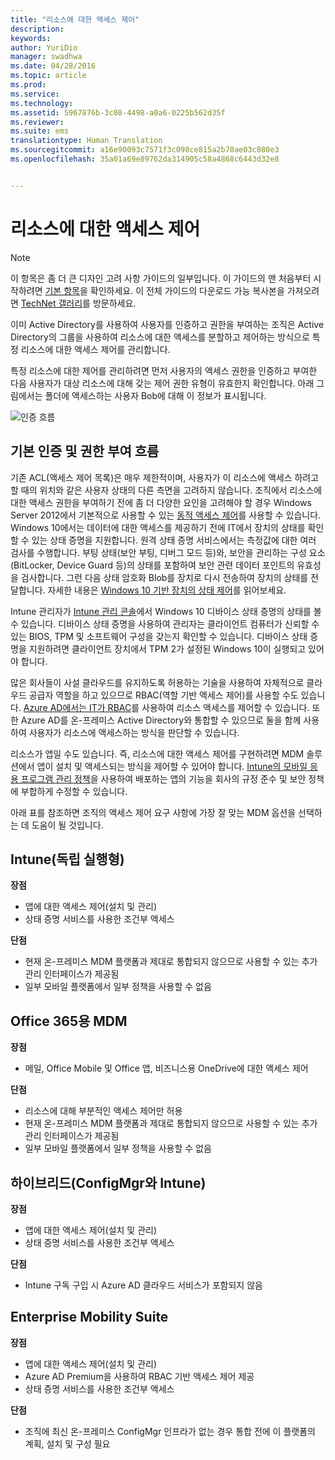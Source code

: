 ```yaml
---
title: "리소스에 대한 액세스 제어"
description: 
keywords: 
author: YuriDio
manager: swadhwa
ms.date: 04/28/2016
ms.topic: article
ms.prod: 
ms.service: 
ms.technology: 
ms.assetid: 5967876b-3c08-4498-a0a6-0225b562d35f
ms.reviewer: 
ms.suite: ems
translationtype: Human Translation
ms.sourcegitcommit: a16e90093c7571f3c098ce815a2b70ae03c080e3
ms.openlocfilehash: 35a01a69e89762da314905c58a4868c6443d32e8


---
```


# 리소스에 대한 액세스 제어

>[!NOTE]
>이 항목은 좀 더 큰 디자인 고려 사항 가이드의 일부입니다. 이 가이드의 맨 처음부터 시작하려면 [기본 항목](mdm-design-considerations-guide.md)을 확인하세요. 이 전체 가이드의 다운로드 가능 복사본을 가져오려면 [TechNet 갤러리](https://gallery.technet.microsoft.com/Mobile-Device-Management-7d401582)를 방문하세요.

이미 Active Directory를 사용하여 사용자를 인증하고 권한을 부여하는 조직은 Active Directory의 그룹을 사용하여 리소스에 대한 액세스를 분할하고 제어하는 방식으로 특정 리소스에 대한 액세스 제어를 관리합니다.  

특정 리소스에 대한 제어를 관리하려면 먼저 사용자의 액세스 권한을 인증하고 부여한 다음 사용자가 대상 리소스에 대해 갖는 제어 권한 유형이 유효한지 확인합니다. 아래 그림에서는 폴더에 액세스하는 사용자 Bob에 대해 이 정보가 표시됩니다.

![인증 흐름](./media/MDM_Figure_13.png)

## 기본 인증 및 권한 부여 흐름

기존 ACL(액세스 제어 목록)은 매우 제한적이며, 사용자가 이 리소스에 액세스 하려고 할 때의 위치와 같은 사용자 상태의 다른 측면을 고려하지 않습니다. 조직에서 리소스에 대한 액세스 권한을 부여하기 전에 좀 더 다양한 요인을 고려해야 할 경우 Windows Server 2012에서 기본적으로 사용할 수 있는 [동적 액세스 제어](https://technet.microsoft.com/library/dn408191.aspx)를 사용할 수 있습니다. Windows 10에서는 데이터에 대한 액세스를 제공하기 전에 IT에서 장치의 상태를 확인할 수 있는 상태 증명을 지원합니다. 원격 상태 증명 서비스에서는 측정값에 대한 여러 검사를 수행합니다. 부팅 상태(보안 부팅, 디버그 모드 등)와, 보안을 관리하는 구성 요소(BitLocker, Device Guard 등)의 상태를 포함하여 보안 관련 데이터 포인트의 유효성을 검사합니다. 그런 다음 상태 암호화 Blob를 장치로 다시 전송하여 장치의 상태를 전달합니다. 자세한 내용은 [Windows 10 기반 장치의 상태 제어](https://technet.microsoft.com/library/mt592023.aspx)를 읽어보세요.

Intune 관리자가 [Intune 관리 콘솔](/intune/deploy-use/introduction-to-device-compliance-policies-in-microsoft-intune)에서 Windows 10 디바이스 상태 증명의 상태를 볼 수 있습니다. 디바이스 상태 증명을 사용하여 관리자는 클라이언트 컴퓨터가 신뢰할 수 있는 BIOS, TPM 및 소프트웨어 구성을 갖는지 확인할 수 있습니다. 디바이스 상태 증명을 지원하려면 클라이언트 장치에서 TPM 2가 설정된 Windows 10이 실행되고 있어야 합니다. 

많은 회사들이 사설 클라우드를 유지하도록 허용하는 기술을 사용하여 자체적으로 클라우드 공급자 역할을 하고 있으므로 RBAC(역할 기반 액세스 제어)를 사용할 수도 있습니다. [Azure AD에서는 IT가 RBAC](http://azure.microsoft.com/documentation/articles/role-based-access-control-configure/)를 사용하여 리소스 액세스를 제어할 수 있습니다. 또한 Azure AD를 온-프레미스 Active Directory와 통합할 수 있으므로 둘을 함께 사용하여 사용자가 리소스에 액세스하는 방식을 판단할 수 있습니다.

리소스가 앱일 수도 있습니다. 즉, 리소스에 대한 액세스 제어를 구현하려면 MDM 솔루션에서 앱이 설치 및 액세스되는 방식을 제어할 수 있어야 합니다. [Intune의 모바일 응용 프로그램 관리 정책](/intune/deploy-use/configure-and-deploy-mobile-application-management-policies-in-the-microsoft-intune-console)을 사용하여 배포하는 앱의 기능을 회사의 규정 준수 및 보안 정책에 부합하게 수정할 수 있습니다. 

아래 표를 참조하면 조직의 액세스 제어 요구 사항에 가장 잘 맞는 MDM 옵션을 선택하는 데 도움이 될 것입니다.

## Intune(독립 실행형)

**장점**

- 앱에 대한 액세스 제어(설치 및 관리)
- 상태 증명 서비스를 사용한 조건부 액세스

**단점**

- 현재 온-프레미스 MDM 플랫폼과 제대로 통합되지 않으므로 사용할 수 있는 추가 관리 인터페이스가 제공됨
- 일부 모바일 플랫폼에서 일부 정책을 사용할 수 없음
 
## Office 365용 MDM

**장점**

- 메일, Office Mobile 및 Office 앱, 비즈니스용 OneDrive에 대한 액세스 제어

**단점**

- 리소스에 대해 부분적인 액세스 제어만 허용
- 현재 온-프레미스 MDM 플랫폼과 제대로 통합되지 않으므로 사용할 수 있는 추가 관리 인터페이스가 제공됨
- 일부 모바일 플랫폼에서 일부 정책을 사용할 수 없음

## 하이브리드(ConfigMgr와 Intune)

**장점**

- 앱에 대한 액세스 제어(설치 및 관리)
- 상태 증명 서비스를 사용한 조건부 액세스

**단점**

- Intune 구독 구입 시 Azure AD 클라우드 서비스가 포함되지 않음

## Enterprise Mobility Suite

**장점**

- 앱에 대한 액세스 제어(설치 및 관리)
- Azure AD Premium을 사용하여 RBAC 기반 액세스 제어 제공
- 상태 증명 서비스를 사용한 조건부 액세스

**단점**

- 조직에 최신 온-프레미스 ConfigMgr 인프라가 없는 경우 통합 전에 이 플랫폼의 계획, 설치 및 구성 필요



<!--HONumber=Jul16_HO3-->


